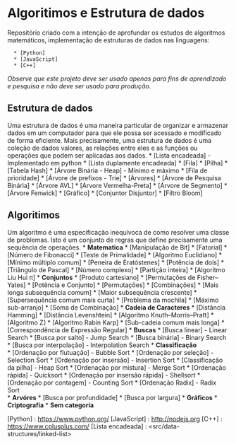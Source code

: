 # Algoritimos e Estrutura de dados
Repositório criado com a intenção de aprofundar os estudos de algoritmos matemáticos, implementação de estruturas de dados nas linguagens: 

      * [Python] 
      * [JavaScript]
      * [C++]
  

*Observe que este projeto deve ser usado apenas para fins de aprendizado e pesquisa e não deve ser usado para produção.*


## Estrutura de dados
Uma estrutura de dados é uma maneira particular de organizar e armazenar dados em um computador para que ele possa ser acessado e modificado de forma eficiente. Mais precisamente, uma estrutura de dados é uma coleção de dados valores, as relações entre eles e as funções ou operações que podem ser aplicadas aos dados.
      * [Lista encadeada] - Implementado em python
      * [Lista duplamente encadeada]
      * [Fila]
      * [Pilha]
      * [Tabela Hash]
      * [Árvore Binária - Heap] - Mínimo e máximo
      * [Fila de prioridade]
      * [Árvore de prefixos - Trie]
      * [Árvores]
        * [Árvore de Pesquisa Binária]
        * [Árvore AVL]
        * [Árvore Vermelha-Preta]
        * [Árvore de Segmento]
        * [Árvore Fenwick]
      * [Gráfico]
      * [Conjuntor Disjuntor]
      * [Filtro Bloom]
 
## Algoritimos
Um algoritmo é uma especificação inequívoca de como resolver uma classe de problemas. Isto é um conjunto de regras que define precisamente uma sequência de operações.
      * **Matematica**
          * [Manipulação de Bit]
          * [Fatorial]
          * [Número de Fibonacci]
          * [Teste de Primalidade]
          * [Algoritmo Euclidiano]
          * [Mínimo múltiplo comum]
          * [Peneira de Eratóstenes]
          * [Potência de dois]
          * [Triângulo de Pascal]
          * [Número complexo]
          * [Partição inteira]
          * [Algoritmo Liu Hui π]
      * **Conjuntos**
          * [Produto cartesiano]
          * [Permutações de Fisher–Yates]
          * [Potência e Conjunto]
          * [Permutações]
          * [Combinações]
          * [Mais longa subsequência comum]
          * [Maior subsequência crescente]
          * [Supersequência comum mais curta]
          * [Problema da mochila]
          * [Máximo sub-arranjo]
          * [Soma de Combinação]
      * **Cadeia de Caracteres**
          * [Distância Hamming]
          * [Distância Levenshtein]
          * [Algoritmo Knuth–Morris–Pratt]
          * [Algoritmo Z]
          * [Algoritmo Rabin Karp]
          * [Sub-cadeia comum mais longa]
          * [Correspondência de Expressão Regular]
      * **Buscas**
          * [Busca linear] - Linear Search
          * [Busca por salto] - Jump Search
          * [Busca binária] - Binary Search
          * [Busca por interpolação] - Interpolation Search
      * **Classificação**  
          * [Ordenação por flutuação] - Bubble Sort
          * [Ordenação por seleção] - Selection Sort
          * [Ordenação por insersão] - Insertion Sort
          * [Classificação da pilha] - Heap Sort
          * [Ordenação por mistura] - Merge Sort
          * [Ordenação rápida] - Quicksort
          * [Ordenação por insersão rápida] - Shellsort
          * [Ordenação por contagem] - Counting Sort
          * [Ordenação Radix] - Radix Sort      
      * **Arvóres**
          * [Busca por profundidade]
          * [Busca por largura]
      * **Gráficos**
      * **Criptografia**
      * **Sem categoria**
 
 
 
 
[Python] : <https://www.python.org/>
[JavaScript] : <http://nodejs.org>
[C++] : <https://www.cplusplus.com/>
[Lista encadeada] : <src/data-structures/linked-list>
